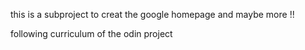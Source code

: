 this is a subproject to creat the google homepage and maybe more !!

following curriculum of the odin project
